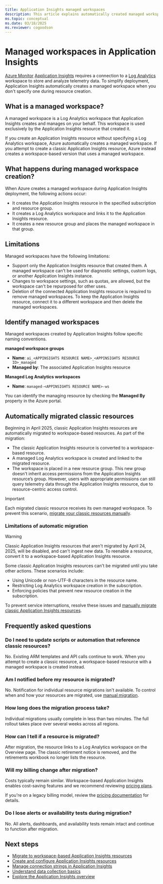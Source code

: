 ```yaml
---
title: Application Insights managed workspaces
description: This article explains automatically created managed workspaces
ms.topic: conceptual
ms.date: 03/18/2025
ms.reviewer: cogoodson
---
```


# Managed workspaces in Application Insights

[Azure Monitor](../fundamentals/overview.md) [Application Insights](./app-insights-overview.md) requires a connection to a [Log Analytics](../logs/log-analytics-overview.md) workspace to store and analyze telemetry data. To simplify deployment, Application Insights automatically creates a managed workspace when you don't specify one during resource creation.

## What is a managed workspace?

A managed workspace is a Log Analytics workspace that Application Insights creates and manages on your behalf. This workspace is used exclusively by the Application Insights resource that created it.

If you create an Application Insights resource without specifying a Log Analytics workspace, Azure automatically creates a managed workspace. If you attempt to create a classic Application Insights resource, Azure instead creates a workspace-based version that uses a managed workspace.

## What happens during managed workspace creation?

When Azure creates a managed workspace during Application Insights deployment, the following actions occur:

- It creates the Application Insights resource in the specified subscription and resource group.
- It creates a Log Analytics workspace and links it to the Application Insights resource.
- It creates a new resource group and places the managed workspace in that group.

## Limitations

Managed workspaces have the following limitations:

- Support only the Application Insights resource that created them. A managed workspace can't be used for diagnostic settings, custom logs, or another Application Insights instance.
- Changes to workspace settings, such as quotas, are allowed, but the workspace can't be repurposed for other uses.
- Deletion of the connected Application Insights resource is required to remove managed workspaces. To keep the Application Insights resource, connect it to a different workspace and then delete the managed workspaces.

## Identify managed workspaces

Managed workspaces created by Application Insights follow specific naming conventions.

**managed workspace groups**
- **Name**: `ai_<APPINSIGHTS RESOURCE NAME>_<APPINSIGHTS RESOURCE ID>_managed`
- **Managed by**: The associated Application Insights resource

**Managed Log Analytics workspaces**
- **Name**: `managed-<APPINSIGHTS RESOURCE NAME>-ws`

You can identify the managing resource by checking the **Managed By** property in the Azure portal.

## Automatically migrated classic resources

Beginning in April 2025, classic Application Insights resources are automatically migrated to workspace-based resources. As part of the migration:

- The classic Application Insights resource is converted to a workspace-based resource.
- A managed Log Analytics workspace is created and linked to the migrated resource.
- The workspace is placed in a new resource group. This new group doesn't inherit access permissions from the Application Insights resource’s group. However, users with appropriate permissions can still query telemetry data through the Application Insights resource, due to resource-centric access control.

> [!IMPORTANT]  
> Each migrated classic resource receives its own managed workspace. To prevent this scenario, [migrate your classic resources manually](/previous-versions/azure/azure-monitor/app/convert-classic-resource).

### Limitations of automatic migration

> [!WARNING]
> Classic Application Insights resources that aren't migrated by April 24, 2025, will be disabled, and can't ingest new data. To reenable a resource, convert it to a workspace-based Application Insights resource.

Some classic Application Insights resources can't be migrated until you take other actions. These scenarios include:

- Using Unicode or non-UTF-8 characters in the resource name.
- Restricting Log Analytics workspace creation in the subscription.
- Enforcing policies that prevent new resource creation in the subscription.

To prevent service interruptions, resolve these issues and [manually migrate classic Application Insights resources](/previous-versions/azure/azure-monitor/app/convert-classic-resource).

## Frequently asked questions

### Do I need to update scripts or automation that reference classic resources?

No. Existing ARM templates and API calls continue to work. When you attempt to create a classic resource, a workspace-based resource with a managed workspace is created instead.

### Am I notified before my resource is migrated?

No. Notification for individual resource migrations isn't available. To control when and how your resources are migrated, use [manual migration](/previous-versions/azure/azure-monitor/app/convert-classic-resource).

### How long does the migration process take?

Individual migrations usually complete in less than two minutes. The full rollout takes place over several weeks across all regions.

### How can I tell if a resource is migrated?

After migration, the resource links to a Log Analytics workspace on the Overview page. The classic retirement notice is removed, and the retirements workbook no longer lists the resource.

### Will my billing change after migration?

Costs typically remain similar. Workspace-based Application Insights enables cost-saving features and we recommend reviewing [pricing plans](./create-workspace-resource.md#set-the-pricing-plan).

If you're on a legacy billing model, review the [pricing documentation](https://azure.microsoft.com/pricing/details/monitor/) for details.

### Do I lose alerts or availability tests during migration?

No. All alerts, dashboards, and availability tests remain intact and continue to function after migration.

## Next steps

- [Migrate to workspace-based Application Insights resources](/previous-versions/azure/azure-monitor/app/convert-classic-resource)
- [Create and configure Application Insights resources](./create-workspace-resource.md)
- [Manage connection strings in Application Insights](./connection-strings.md)
- [Understand data collection basics](./opentelemetry-overview.md)
- [Explore the Application Insights overview](./app-insights-overview.md)